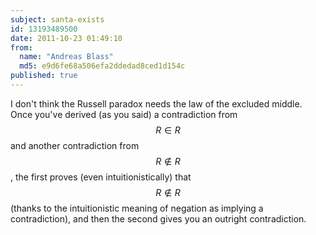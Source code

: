 ```yaml
---
subject: santa-exists
id: 13193489500
date: 2011-10-23 01:49:10
from:
  name: "Andreas Blass"
  md5: e9d6fe68a506efa2ddedad8ced1d154c
published: true
---
```

I don't think the Russell paradox needs the law of the excluded middle. Once you've derived (as you said) a contradiction from $$R \in R$$ and another contradiction from $$R \notin R$$, the first proves (even intuitionistically) that $$R \notin R$$ (thanks to the intuitionistic meaning of negation as implying a contradiction), and then the second gives you an outright contradiction.
